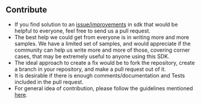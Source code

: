 ## Contribute

* If you find solution to an [issue/improvements](https://github.com/DantaFramework/AEMBase/issues) in sdk that would be helpful to everyone, feel free to send us a pull request.
* The best help we could get from everyone is in writing more and more samples. We have a limited set of samples, and would appreciate if the community can help us write more and more of those, covering corner cases, that may be extremely useful to anyone using this SDK.
* The ideal approach to create a fix would be to fork the repository, create a branch in your repository, and make a pull request out of it.
* It is desirable if there is enough comments/documentation and Tests included in the pull request.
* For general idea of contribution, please follow the guidelines mentioned [here](https://guides.github.com/activities/contributing-to-open-source/).